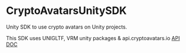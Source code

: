 # CryptoAvatarsUnitySDK
Unity SDK to use crypto avatars on Unity projects.

This SDK uses UNIGLTF, VRM unity packages & api.cryptoavatars.io [API DOC](https://api.cryptoavatars.io/doc)
